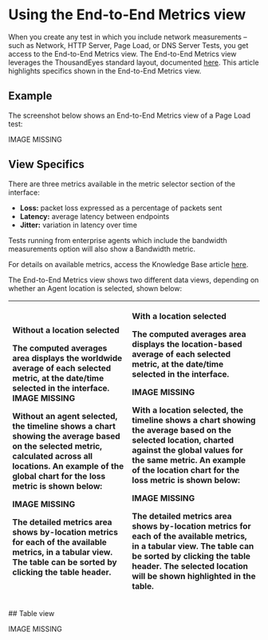 # Using the End-to-End Metrics view

When you create any test in which you include network measurements – such as Network, HTTP Server, Page Load, or DNS Server Tests, you get access to the End-to-End Metrics view.  The End-to-End Metrics view leverages the ThousandEyes standard layout, documented [here](https://success.thousandeyes.com/PublicArticlePage?articleIdParam=kA0E0000000CmmgKAC). This article highlights specifics shown in the End-to-End Metrics view.

## Example

The screenshot below shows an End-to-End Metrics view of a Page Load test:

IMAGE MISSING

## View Specifics

There are three metrics available in the metric selector section of the interface:

* **Loss:** packet loss expressed as a percentage of packets sent
* **Latency:** average latency between endpoints
* **Jitter:** variation in latency over time

Tests running from enterprise agents which include the bandwidth measurements option will also show a Bandwidth metric.

For details on available metrics, access the Knowledge Base article [here](https://support.thousandeyes.com/ViewArticle?articleIdParam=kA0E0000000CmmzKAC).

The End-to-End Metrics view shows two different data views, depending on whether an Agent location is selected, shown below:

<table>
  <thead>
    <tr>
      <th style="text-align:left">
        <p><b>Without a location selected</b>
        </p>
        <p>The computed averages area displays the worldwide average of each selected
          metric, at the date/time selected in the interface.
          <br />IMAGE MISSING</p>
        <p>Without an agent selected, the timeline shows a chart showing the average
          based on the selected metric, calculated across all locations. An example
          of the global chart for the loss metric is shown below:</p>
        <p>IMAGE MISSING</p>
        <p>The detailed metrics area shows by-location metrics for each of the available
          metrics, in a tabular view. The table can be sorted by clicking the table
          header.</p>
      </th>
      <th style="text-align:left">
        <p><b>With a location selected</b>
        </p>
        <p>The computed averages area displays the location-based average of each
          selected metric, at the date/time selected in the interface.</p>
        <p>IMAGE MISSING</p>
        <p>With a location selected, the timeline shows a chart showing the average
          based on the selected location, charted against the global values for the
          same metric. An example of the location chart for the loss metric is shown
          below:</p>
        <p>IMAGE MISSING</p>
        <p>The detailed metrics area shows by-location metrics for each of the available
          metrics, in a tabular view. The table can be sorted by clicking the table
          header. The selected location will be shown highlighted in the table.</p>
      </th>
    </tr>
  </thead>
  <tbody></tbody>
</table>## Table view

IMAGE MISSING

